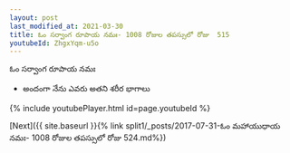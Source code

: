 ```yaml
---
layout: post
last_modified_at: 2021-03-30
title: ఓం సర్వాంగ రూపాయ నమః- 1008 రోజుల తపస్సులో రోజు  515
youtubeId: ZhgxYqm-u5o
---
```

 
 
 ఓం సర్వాంగ రూపాయ నమః  
 
 -  అందంగా నేను ఎవరు అతని శరీర భాగాలు 
 
  
 
  
 
 
 
 
 
 


{% include youtubePlayer.html id=page.youtubeId %}
 
[Next]({{ site.baseurl }}{% link  split1/_posts/2017-07-31-ఓం మహాయుధాయ నమః- 1008 రోజుల తపస్సులో రోజు  524.md%})
 
